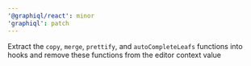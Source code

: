 ```yaml
---
'@graphiql/react': minor
'graphiql': patch
---
```


Extract the `copy`, `merge`, `prettify`, and `autoCompleteLeafs` functions into hooks and remove these functions from the editor context value
